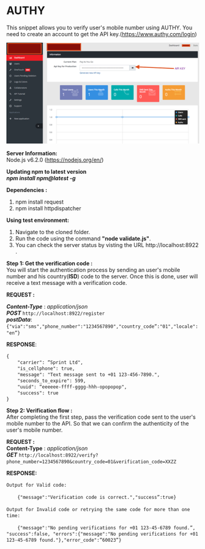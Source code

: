 # AUTHY

This snippet allows you to verify user's mobile number using AUTHY. You need to create an account to get the API key.(https://www.authy.com/login)

![Preview](https://raw.githubusercontent.com/sreenivasR/AUTHY/master/authyDashboard.png)

**Server Information:**<br>
    Node.js v6.2.0 (https://nodejs.org/en/)

**Updating npm to latest version**<br>
***npm install npm@latest -g***

**Dependencies :**<br>
1. npm install request<br>
2. npm install httpdispatcher

**Using test environment:**<br>
1) Navigate to the cloned folder.<br>
2) Run the code using the command **"node validate.js"**.<br>
3) You can check the server status by visting the URL http://localhost:8922 .

**Step 1: Get the verification code :**<br>
    You will start the authentication process by sending an user's mobile number and his country(**ISD**) code to the server. Once this is done, user will receive a text message with a verification code.

**REQUEST :**<br>

***Content-Type*** : *application/json*<br>
***POST*** ```http://localhost:8922/register```<br>
***postData***: ```{"via":"sms","phone_number":"1234567890","country_code”:"01","locale":"en”}```

**RESPONSE**:<br>
```
{
    "carrier": “Sprint Ltd",
    "is_cellphone": true,
    "message": "Text message sent to +01 123-456-7890.",
    "seconds_to_expire": 599,
    "uuid": “eeeeee-ffff-gggg-hhh-opopopop",
    "success": true
}
```

**Step 2: Verification flow :**<br>
    After completing the first step, pass the verification code sent to the user's mobile number to the API. So that we can confirm the authenticity of the user's mobile number.

**REQUEST :**<br>
**Content-Type** : *application/json*<br>
***GET*** ```http://localhost:8922/verify?phone_number=1234567890&country_code=01&verification_code=XXZZ```

**RESPONSE:**
```
Output for Valid code:

    {"message":"Verification code is correct.","success”:true}

Output for Invalid code or retrying the same code for more than one time:

    {"message":"No pending verifications for +01 123-45-6789 found.”, "success":false, "errors":{"message":"No pending verifications for +01 123-45-6789 found."},"error_code":”60023”}
```
